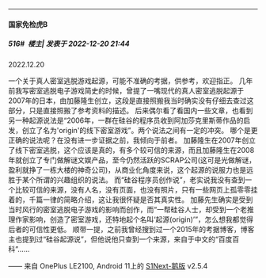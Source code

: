 

*****

####  国家免检虎B  
##### 516#         楼主| 发表于 2022-12-20 21:44

2022.12.20

一个关于真人密室逃脱游戏起源，可能不准确的考据，供参考，欢迎指正。
几年前我写密室逃脱电子游戏简史的时候，曾提了一嘴现代的真人密室逃脱起源于2007年的日本，由加藤隆生创立，这段是直接照搬我当时确实没有仔细去查过这部分，只是直接照搬了参考资料的描述。
后来偶尔看了看国内一些文章，也看到另一种起源说法是“2006年，一群在硅谷的程序员收到阿加莎克里斯蒂作品的启发，创立了名为'origin'的线下密室游戏”。两个说法之间有一定的冲突。
哪个是更正确的说法呢？在没有进一步证据之前，我倾向于前者。
加藤隆生在2007年创立了线下密室逃脱，这个应该是真的，有多个较可信的来源，而且加藤隆生在2008年就创立了专门做解谜文娱产品，至今仍然活跃的SCRAP公司(这可是光做解谜，盈利就挣了一栋大楼的神奇公司)，从商业化角度来说，这个起源的说服力也是远胜于某个所谓的兴趣组织的说法。
而“硅谷程序员创作说”，老实说我没有查到一个比较可信的来源，没有人名，没有页面，也没有照片，只有一些网页上孤零零挂着的，千篇一律的简略介绍，这让我很怀疑是否其真实性。
加藤先生确实是受到当时风行的密室逃脱电子游戏的影响而创作，而“一帮硅谷人士，却受到一个老推理作家影响，创造了密室游戏，还特地起个名叫‘起源(origin)’”，怎么想我都觉得后者的可信性更低。
顺带一提，之前我曾经搜到过一个2015年的考据博客，博客主也提到过“硅谷起源说”，但他说他只查到一个来源，来自于中文的“百度百科”......

—— 来自 OnePlus LE2100, Android 11上的 [S1Next-鹅版](https://github.com/ykrank/S1-Next/releases) v2.5.4

